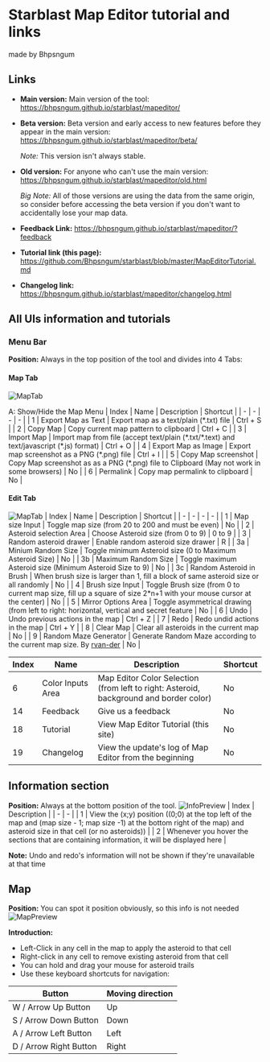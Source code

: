 # Starblast Map Editor tutorial and links
made by Bhpsngum
## Links
* **Main version:** Main version of the tool: https://bhpsngum.github.io/starblast/mapeditor/
* **Beta version:** Beta version and early access to new features before they appear in the main version: https://bhpsngum.github.io/starblast/mapeditor/beta/

  *Note:* This version isn't always stable.
* **Old version:** For anyone who can't use the main version: https://bhpsngum.github.io/starblast/mapeditor/old.html

  *Big Note:* All of those versions are using the data from the same origin, so consider before accessing the beta version if you don't want to accidentally lose your map data.
* **Feedback Link:** https://bhpsngum.github.io/starblast/mapeditor/?feedback
* **Tutorial link (this page):** https://github.com/Bhpsngum/starblast/blob/master/MapEditorTutorial.md
* **Changelog link:** https://bhpsngum.github.io/starblast/mapeditor/changelog.html
## All UIs information and tutorials
### Menu Bar
**Position:** Always in the top position of the tool and divides into 4 Tabs:
#### Map Tab
![MapTab](https://raw.githubusercontent.com/Bhpsngum/img-src/master/MEMenu0.png)

A: Show/Hide the Map Menu
| Index | Name | Description | Shortcut |
| - | - | - | - |
| 1 | Export Map as Text | Export map as a text/plain (\*.txt) file | Ctrl + S |
| 2 | Copy Map | Copy current map pattern to clipboard | Ctrl + C |
| 3 | Import Map | Import map from file (accept text/plain (\*.txt/\*.text) and text/javascript (\*.js) format) | Ctrl + O |
| 4 | Export Map as Image | Export map screenshot as a PNG (\*.png) file | Ctrl + I |
| 5 | Copy Map screenshot | Copy Map screenshot as as a PNG (\*.png) file to Clipboard (May not work in some browsers) | No |
| 6 | Permalink | Copy map permalink to clipboard | No |
#### Edit Tab
![MapTab](https://raw.githubusercontent.com/Bhpsngum/img-src/master/MEMenu1.png)
| Index | Name | Description | Shortcut |
| - | - | - | - |
| 1 | Map size Input | Toggle map size (from 20 to 200 and must be even) | No |
| 2 | Asteroid selection Area | Choose Asteroid size (from 0 to 9) | 0 to 9 |
| 3 | Random asteroid drawer | Enable random asteroid size drawer | R |
| 3a | Minium Random Size | Toggle minimum Asteroid size (0 to Maximum Asteroid Size) | No |
| 3b | Maximum Random Size | Toggle maximum Asteroid size (Minimum Asteroid Size to 9) | No |
| 3c | Random Asteroid in Brush | When brush size is larger than 1, fill a block of same asteroid size or all randomly | No |
| 4 | Brush size Input | Toggle Brush size (from 0 to current map size, fill up a square of size 2\*n+1 with your mouse cursor at the center) | No |
| 5 | Mirror Options Area | Toggle asymmetrical drawing (from left to right: horizontal, vertical and secret feature | No |
| 6 | Undo | Undo previous actions in the map | Ctrl + Z |
| 7 | Redo | Redo undid actions in the map | Ctrl + Y |
| 8 | Clear Map | Clear all asteroids in the current map | No |
| 9 | Random Maze Generator | Generate Random Maze according to the current map size. By [rvan-der](https://github.com/rvan-der) | No |

| Index | Name | Description | Shortcut |
| - | - | - | - |
| 6 | Color Inputs Area | Map Editor Color Selection (from left to right: Asteroid, background and border color) | No |
| 14 | Feedback | Give us a feedback | No |
| 18 | Tutorial | View Map Editor Tutorial (this site) | No |
| 19 | Changelog | View the update's log of Map Editor from the beginning | No |
## Information section
**Position:** Always at the bottom position of the tool.
![InfoPreview](https://raw.githubusercontent.com/Bhpsngum/img-src/master/MEInfo.png)
| Index | Description |
| - | - |
| 1 | View the (x;y) position ((0;0) at the top left of the map and (map size - 1; map size -1) at the bottom right of the map) and asteroid size in that cell (or no asteroids)) |
| 2 | Whenever you hover the sections that are containing information, it will be displayed here |

**Note:** Undo and redo's information will not be shown if they're unavailable at that time
## Map
**Position:** You can spot it position obviously, so this info is not needed
![MapPreview](https://raw.githubusercontent.com/Bhpsngum/img-src/master/MEMap.png)

**Introduction:**
* Left-Click in any cell in the map to apply the asteroid to that cell
* Right-click in any cell to remove existing asteroid from that cell
* You can hold and drag your mouse for asteroid trails
* Use these keyboard shortcuts for navigation:

| Button | Moving direction |
| - | - |
| W / Arrow Up Button | Up |
| S / Arrow Down Button | Down |
| A / Arrow Left Button | Left |
| D / Arrow Right Button | Right |
